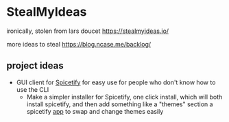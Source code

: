 # StealMyIdeas

ironically, stolen from lars doucet <https://stealmyideas.io/>

more ideas to steal <https://blog.ncase.me/backlog/>

## project ideas
- GUI client for [Spicetify](https://spicetify.app/) for easy use for people who don't know how to use the CLI
  - Make a simpler installer for Spicetify, one click install, which will both install spicetify, and then add something like a "themes" section
    a spicetify [app](https://spicetify.app/docs/advanced-usage/custom-apps) to swap and change themes easily
